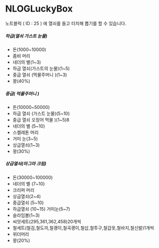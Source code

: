 # NLOGLuckyBox

노트블럭 ( ID : 25 ) 에 열쇠를 들고 터치해 뽑기를 할 수 있습니다.

##### 하급(열쇠 가스트 눈물)
* 돈(1000~10000)
* 좀비 머리
* 네더의 별(1~3)
* 하급 열쇠(가스트의 눈물)(1~5)
* 중급 열쇠 (먹물주머니  )(1~3)
* 꽝(40%)


##### 중급(   먹물주머니  )
* 돈(10000~50000) 
* 하급 열쇠 (가스트 눈물)(5~10)
* 중급 열쇠 오징어 먹물   )(1~5)8
* 네더의 별 (5~10)
* 스켈레톤 머리
* 거미 눈(3~5)
* 상급열쇠(1~3)
* 꽝(30%)




##### 상급열쇠(마그마 크림)
* 돈(30000~100000)
* 네더의 별 (7~10)
* 크리퍼 머리
* 상급열쇠(2~4)
* 중급열쇠 (5~10)
* 하급열쇠 (10~15)
거미눈(5~7)
* 슬라임볼(1~3)
* 씨앗세트(295,361,362,458)20개씩
* 철세트(철검,철도끼,철괭이,철곡괭이,철삽,철투구,철갑옷,철바지,철신발)1개씩
* 위더머리
* 꽝(20%)
